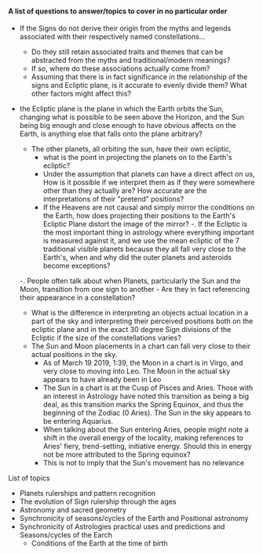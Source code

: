 #### A list of questions to answer/topics to cover in no particular order

- If the Signs do not derive their origin from the myths and legends associated with their respectively named constellations...
  - Do they still retain associated traits and themes that can be abstracted from the myths and traditional/modern meanings?
  - If so, where do these associations actually come from?
  - Assuming that there is in fact significance in the relationship of the signs and Ecliptic plane, is it accurate to evenly divide them? What other factors might affect this?

- the Ecliptic plane is the plane in which the Earth orbits the Sun, changing what is possible to be seen above the Horizon, and the Sun being big enough and close enough to have obvious affects on the Earth, is anything else that falls onto the plane arbitrary?
  - The other planets, all orbiting the sun, have their own ecliptic,
    - what is the point in projecting the planets on to the Earth's ecliptic?
    - Under the assumption that planets can have a direct affect on us, How is it possible if we interpret them as if they were somewhere other than they actually are? How accurate are the interpretations of their "pretend" positions?
    - If the Heavens are not causal and simply mirror the conditions on the Earth, how does projecting their positions to the Earth's Ecliptic Plane distort the image of the mirror?
  -. If the Ecliptic is the most important thing in astrology where everything important is measured against it, and we use the mean ecliptic of the 7 traditional visible planets because they all fall very close to the Earth's, when and why did the outer planets and asteroids become exceptions? 
  
  -. People often talk about when Planets, particularly the Sun and the Moon, transition from one sign to another - Are they in fact referencing their appearance in a constellation? 
    - What is the difference in interpreting an objects actual location in a part of the sky and interpreting their perceived positions both on the ecliptic plane and in the exact 30 degree Sign divisions of the Ecliptic if the size of the constellations varies?
    - The Sun and Moon placements in a chart can fall very close to their actual positions in the sky. 
      - As of March 19 2019, 1:39, the Moon in a chart is in Virgo, and very close to moving into Leo. The Moon in the actual sky appears to have already been in Leo 
      - The Sun in a chart is at the Cusp of Pisces and Aries. Those with an interest in Astrology have noted this transition as being a big deal, as this transition marks the Spring Equinox, and thus the beginning of the Zodiac (0 Aries). The Sun in the sky appears to be entering Aquarius.
      - When talking about the Sun entering Aries, people might note a shift in the overall energy of the locality, making references to Aries' fiery, trend-setting, initiative energy. Should this in energy not be more attributed to the Spring equinox?
      - This is not to imply that the Sun's movement has no relevance


List of topics
 - Planets rulerships and pattern recognition
 - The evolution of Sign rulership through the ages 
 - Astronomy and sacred geometry
 - Synchronicity of seasons/cycles of the Earth and Positional astronomy
 - Synchronicity of Astrologies practical uses and predictions and Seasons/cycles of the Earch
    - Conditions of the Earth at the time of birth
